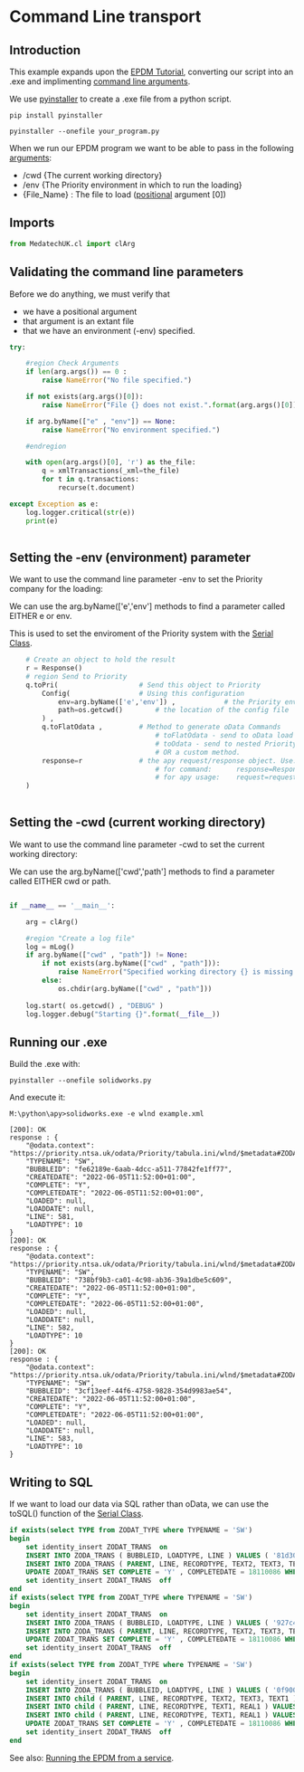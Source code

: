 # Command Line transport

## Introduction

This example expands upon the [EPDM Tutorial](../../../main/docs/epdm.md "EPDM Class"), converting our script into an .exe and implimenting [command line arguments](../../../main/docs/cl.md "command line arguments").

We use [pyinstaller](https://pyinstaller.org/ "pyinstaller") to create a .exe file from a python script.
```
pip install pyinstaller

pyinstaller --onefile your_program.py

```

When we run our EPDM program we want to be able to pass in the following [arguments](../../../main/docs/cl.md "command line arguments"):
- /cwd {The current working directory}
- /env {The Priority environment in which to run the loading}
- {File_Name} : The file to load ([positional](../../../main/docs/cl.md "command line arguments") argument [0])

## Imports
```python
from MedatechUK.cl import clArg

```

## Validating the command line parameters
Before we do anything, we must verify that 
- we have a positional argument
- that argument is an extant file
- that we have an environment (-env) specified.
```python
try:     

    #region Check Arguments   
    if len(arg.args()) == 0 :
        raise NameError("No file specified.")

    if not exists(arg.args()[0]):
        raise NameError("File {} does not exist.".format(arg.args()[0]))

    if arg.byName(["e" , "env"]) == None:
        raise NameError("No environment specified.")

    #endregion

    with open(arg.args()[0], 'r') as the_file:        
        q = xmlTransactions(_xml=the_file)
        for t in q.transactions:
            recurse(t.document)

except Exception as e:
    log.logger.critical(str(e))
    print(e)
	
```

## Setting the -env (environment) parameter

We want to use the command line parameter -env to set the Priority company for the loading:

We can use the arg.byName(['e','env'] methods to find a parameter called EITHER e or env.

This is used to set the enviroment of the Priority system with the [Serial Class](../../../main/docs/serial.md "Serial Class").
```python
    # Create an object to hold the result    
    r = Response()    
    # region Send to Priority
    q.toPri(                    # Send this object to Priority        
        Config(                 # Using this configuration
            env=arg.byName(['e','env']) ,            # the Priority environment
            path=os.getcwd()        # the location of the config file
        ) , 
        q.toFlatOdata ,         # Method to generate oData Commands
                                    # toFlatOdata - send to oData load form
                                    # toOdata - send to nested Priority forms
                                    # OR a custom method.        
        response=r              # the apy request/response object. Use:
                                    # for command:      response=Response   (a new response is used)
                                    # for apy usage:    request=request     (the request.response is used)
    )
	
```

## Setting the -cwd (current working directory)

We want to use the command line parameter -cwd to set the current working directory:

We can use the arg.byName(['cwd','path'] methods to find a parameter called EITHER cwd or path.
```python

if __name__ == '__main__':    

    arg = clArg()

    #region "Create a log file"
    log = mLog()    
    if arg.byName(["cwd" , "path"]) != None:
        if not exists(arg.byName(["cwd" , "path"])):
            raise NameError("Specified working directory {} is missing.".format(arg.byName(["cwd" , "path"])))
        else:
            os.chdir(arg.byName(["cwd" , "path"]))
    
    log.start( os.getcwd() , "DEBUG" )            
    log.logger.debug("Starting {}".format(__file__))     

```

## Running our .exe
Build the .exe with:
	
	pyinstaller --onefile solidworks.py

And execute it:
```
M:\python\apy>solidworks.exe -e wlnd example.xml

[200]: OK
response : {
    "@odata.context": "https://priority.ntsa.uk/odata/Priority/tabula.ini/wlnd/$metadata#ZODA_TRANS/$entity",
    "TYPENAME": "SW",
    "BUBBLEID": "fe62189e-6aab-4dcc-a511-77842fe1ff77",
    "CREATEDATE": "2022-06-05T11:52:00+01:00",
    "COMPLETE": "Y",
    "COMPLETEDATE": "2022-06-05T11:52:00+01:00",
    "LOADED": null,
    "LOADDATE": null,
    "LINE": 581,
    "LOADTYPE": 10
}
[200]: OK
response : {
    "@odata.context": "https://priority.ntsa.uk/odata/Priority/tabula.ini/wlnd/$metadata#ZODA_TRANS/$entity",
    "TYPENAME": "SW",
    "BUBBLEID": "738bf9b3-ca01-4c98-ab36-39a1dbe5c609",
    "CREATEDATE": "2022-06-05T11:52:00+01:00",
    "COMPLETE": "Y",
    "COMPLETEDATE": "2022-06-05T11:52:00+01:00",
    "LOADED": null,
    "LOADDATE": null,
    "LINE": 582,
    "LOADTYPE": 10
}
[200]: OK
response : {
    "@odata.context": "https://priority.ntsa.uk/odata/Priority/tabula.ini/wlnd/$metadata#ZODA_TRANS/$entity",
    "TYPENAME": "SW",
    "BUBBLEID": "3cf13eef-44f6-4758-9828-354d9983ae54",
    "CREATEDATE": "2022-06-05T11:52:00+01:00",
    "COMPLETE": "Y",
    "COMPLETEDATE": "2022-06-05T11:52:00+01:00",
    "LOADED": null,
    "LOADDATE": null,
    "LINE": 583,
    "LOADTYPE": 10
}

```
## Writing to SQL
If we want to load our data via SQL rather than oData, we can use the toSQL() function of the [Serial Class](../../../main/docs/serial.md "Serial Class").
```sql
if exists(select TYPE from ZODAT_TYPE where TYPENAME = 'SW')
begin
	set identity_insert ZODAT_TRANS  on
	INSERT INTO ZODA_TRANS ( BUBBLEID, LOADTYPE, LINE ) VALUES ( '81d30006-cb64-4dac-8c1d-5918a5358189', ( select TYPE from ZODAT_TYPE where TYPENAME = 'SW' ), ( SELECT MAX(LINE)+1 FROM ZODAT_TRANS ) )
	INSERT INTO ZODA_TRANS ( PARENT, LINE, RECORDTYPE, TEXT2, TEXT3, TEXT1 ) VALUES ( ( SELECT LINE FROM ZODAT_TRANS WHERE BUBBLEID = '81d30006-cb64-4dac-8c1d-5918a5358189'), 1, '1', 'C200', 'EC Cramer CCC452', 'A03' )
	UPDATE ZODAT_TRANS SET COMPLETE = 'Y' , COMPLETEDATE = 18110086 WHERE BUBBLEID = '81d30006-cb64-4dac-8c1d-5918a5358189'
	set identity_insert ZODAT_TRANS  off
end
if exists(select TYPE from ZODAT_TYPE where TYPENAME = 'SW')
begin
	set identity_insert ZODAT_TRANS  on
	INSERT INTO ZODA_TRANS ( BUBBLEID, LOADTYPE, LINE ) VALUES ( '927c4916-e5c2-44d3-8991-e11f8ebdfe83', ( select TYPE from ZODAT_TYPE where TYPENAME = 'SW' ), ( SELECT MAX(LINE)+1 FROM ZODAT_TRANS ) )
	INSERT INTO ZODA_TRANS ( PARENT, LINE, RECORDTYPE, TEXT2, TEXT3, TEXT1 ) VALUES ( ( SELECT LINE FROM ZODAT_TRANS WHERE BUBBLEID = '927c4916-e5c2-44d3-8991-e11f8ebdfe83'), 1, '1', 'EK960', 'Hardener Momentive EK960', 'B01' )
	UPDATE ZODAT_TRANS SET COMPLETE = 'Y' , COMPLETEDATE = 18110086 WHERE BUBBLEID = '927c4916-e5c2-44d3-8991-e11f8ebdfe83'
	set identity_insert ZODAT_TRANS  off
end
if exists(select TYPE from ZODAT_TYPE where TYPENAME = 'SW')
begin
	set identity_insert ZODAT_TRANS  on
	INSERT INTO ZODA_TRANS ( BUBBLEID, LOADTYPE, LINE ) VALUES ( '0f900d73-3d15-450e-9f66-484296b80269', ( select TYPE from ZODAT_TYPE where TYPENAME = 'SW' ), ( SELECT MAX(LINE)+1 FROM ZODAT_TRANS ) )
	INSERT INTO child ( PARENT, LINE, RECORDTYPE, TEXT2, TEXT3, TEXT1 ) VALUES ( ( SELECT LINE FROM ZODAT_TRANS WHERE BUBBLEID = '0f900d73-3d15-450e-9f66-484296b80269'), 1, '1', 'BOM Test', 'Test', 'A02' )
	INSERT INTO child ( PARENT, LINE, RECORDTYPE, TEXT1, REAL1 ) VALUES ( ( SELECT LINE FROM ZODAT_TRANS WHERE BUBBLEID = '0f900d73-3d15-450e-9f66-484296b80269'), 2, '2', 'C200', 0.59999999999999998 )
	INSERT INTO child ( PARENT, LINE, RECORDTYPE, TEXT1, REAL1 ) VALUES ( ( SELECT LINE FROM ZODAT_TRANS WHERE BUBBLEID = '0f900d73-3d15-450e-9f66-484296b80269'), 3, '2', 'EK960', 1.0 )
	UPDATE ZODAT_TRANS SET COMPLETE = 'Y' , COMPLETEDATE = 18110086 WHERE BUBBLEID = '0f900d73-3d15-450e-9f66-484296b80269'
	set identity_insert ZODAT_TRANS  off
end

```
See also: [Running the EPDM from a service](../../../main/transport/service "Service Transport").
